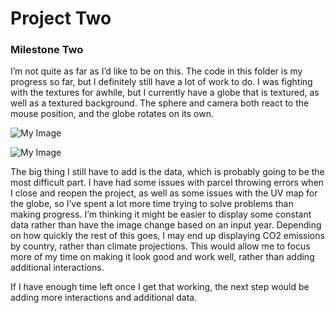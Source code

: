 # Project Two

### Milestone Two

I’m not quite as far as I’d like to be on this. The code in this folder is my progress so far, but I definitely still have a lot of work to do. I was fighting with the textures for awhile, but I currently have a globe that is textured, as well as a textured background. The sphere and camera both react to the mouse position, and the globe rotates on its own. 

![My Image](images/screenshot1.png)

![My Image](images/screenshot2.png)

The big thing I still have to add is the data, which is probably going to be the most difficult part. I have had some issues with parcel throwing errors when I close and reopen the project, as well as some issues with the UV map for the globe, so I’ve spent a lot more time trying to solve problems than making progress. I’m thinking it might be easier to display some constant data rather than have the image change based on an input year. Depending on how quickly the rest of this goes, I may end up displaying CO2 emissions by country, rather than climate projections. This would allow me to focus more of my time on making it look good and work well, rather than adding additional interactions. 

If I have enough time left once I get that working, the next step would be adding more interactions and additional data.


